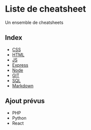 # Liste de cheatsheet

Un ensemble de cheatsheets

## Index

- [CSS](/CSS/CSS.md)
- [HTML](/HTML/HTML.md)
- [JS](/Javascript/JS.md)
- [Express](/express/Express.md)
- [Node](/Node/Node.md)
- [GIT](/GIT/GIT.md)
- [SQL](/SQL/SQL.md)
- [Markdown](/Markdown/Markdown.md)

## Ajout prévus

- PHP
- Python
- React
